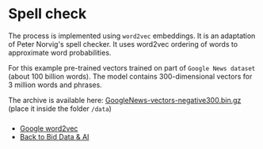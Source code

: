 # Spell check

The process is implemented using `word2vec` embeddings. It is an adaptation of Peter Norvig's spell checker. 
It uses word2vec ordering of words to approximate word probabilities.

For this example pre-trained vectors trained on part of `Google News dataset` (about 100 billion words). 
The model contains 300-dimensional vectors for 3 million words and phrases.

The archive is available here: [GoogleNews-vectors-negative300.bin.gz](https://s3.amazonaws.com/dl4j-distribution/GoogleNews-vectors-negative300.bin.gz)
(place it inside the folder `/data`)


###
- [Google word2vec](https://code.google.com/archive/p/word2vec/)
- [Back to Bid Data & AI](https://github.com/ermalaliraj/bigdata_and_ai)